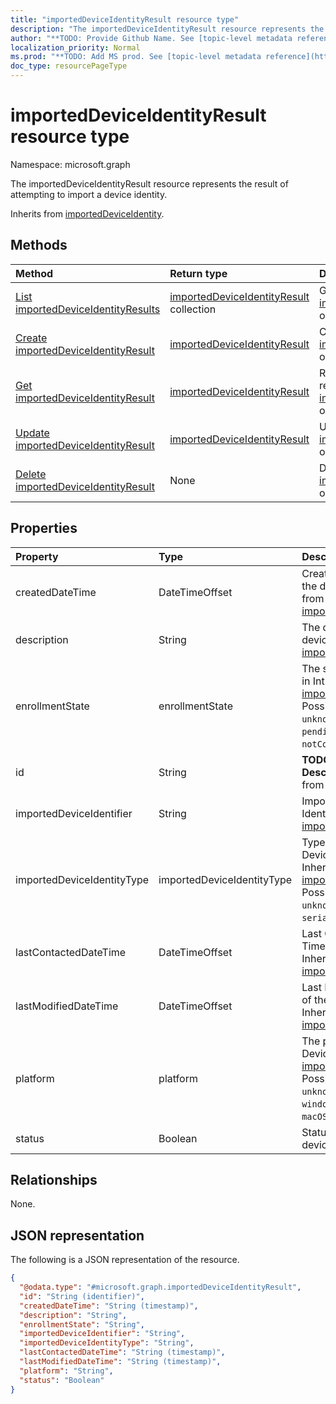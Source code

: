 ```yaml
---
title: "importedDeviceIdentityResult resource type"
description: "The importedDeviceIdentityResult resource represents the result of attempting to import a device identity."
author: "**TODO: Provide Github Name. See [topic-level metadata reference](https://msgo.azurewebsites.net/add/document/guidelines/metadata.html#topic-level-metadata)**"
localization_priority: Normal
ms.prod: "**TODO: Add MS prod. See [topic-level metadata reference](https://msgo.azurewebsites.net/add/document/guidelines/metadata.html#topic-level-metadata)**"
doc_type: resourcePageType
---
```


# importedDeviceIdentityResult resource type

Namespace: microsoft.graph



The importedDeviceIdentityResult resource represents the result of attempting to import a device identity.


Inherits from [importedDeviceIdentity](../resources/importeddeviceidentity.md).

## Methods
|Method|Return type|Description|
|:---|:---|:---|
|[List importedDeviceIdentityResults](../api/importeddeviceidentityresult-list.md)|[importedDeviceIdentityResult](../resources/importeddeviceidentityresult.md) collection|Get a list of the [importedDeviceIdentityResult](../resources/importeddeviceidentityresult.md) objects and their properties.|
|[Create importedDeviceIdentityResult](../api/importeddeviceidentityresult-create.md)|[importedDeviceIdentityResult](../resources/importeddeviceidentityresult.md)|Create a new [importedDeviceIdentityResult](../resources/importeddeviceidentityresult.md) object.|
|[Get importedDeviceIdentityResult](../api/importeddeviceidentityresult-get.md)|[importedDeviceIdentityResult](../resources/importeddeviceidentityresult.md)|Read the properties and relationships of an [importedDeviceIdentityResult](../resources/importeddeviceidentityresult.md) object.|
|[Update importedDeviceIdentityResult](../api/importeddeviceidentityresult-update.md)|[importedDeviceIdentityResult](../resources/importeddeviceidentityresult.md)|Update the properties of an [importedDeviceIdentityResult](../resources/importeddeviceidentityresult.md) object.|
|[Delete importedDeviceIdentityResult](../api/importeddeviceidentityresult-delete.md)|None|Deletes an [importedDeviceIdentityResult](../resources/importeddeviceidentityresult.md) object.|

## Properties
|Property|Type|Description|
|:---|:---|:---|
|createdDateTime|DateTimeOffset|Created Date Time of the device Inherited from [importedDeviceIdentity](../resources/importeddeviceidentity.md)|
|description|String|The description of the device Inherited from [importedDeviceIdentity](../resources/importeddeviceidentity.md)|
|enrollmentState|enrollmentState|The state of the device in Intune Inherited from [importedDeviceIdentity](../resources/importeddeviceidentity.md). Possible values are: `unknown`, `enrolled`, `pendingReset`, `failed`, `notContacted`, `blocked`.|
|id|String|**TODO: Add Description** Inherited from [entity](../resources/entity.md)|
|importedDeviceIdentifier|String|Imported Device Identifier Inherited from [importedDeviceIdentity](../resources/importeddeviceidentity.md)|
|importedDeviceIdentityType|importedDeviceIdentityType|Type of Imported Device Identity Inherited from [importedDeviceIdentity](../resources/importeddeviceidentity.md). Possible values are: `unknown`, `imei`, `serialNumber`.|
|lastContactedDateTime|DateTimeOffset|Last Contacted Date Time of the device Inherited from [importedDeviceIdentity](../resources/importeddeviceidentity.md)|
|lastModifiedDateTime|DateTimeOffset|Last Modified DateTime of the description Inherited from [importedDeviceIdentity](../resources/importeddeviceidentity.md)|
|platform|platform|The platform of the Device. Inherited from [importedDeviceIdentity](../resources/importeddeviceidentity.md). Possible values are: `unknown`, `ios`, `android`, `windows`, `windowsMobile`, `macOS`.|
|status|Boolean|Status of imported device identity|

## Relationships
None.

## JSON representation
The following is a JSON representation of the resource.
<!-- {
  "blockType": "resource",
  "keyProperty": "id",
  "@odata.type": "microsoft.graph.importedDeviceIdentityResult",
  "baseType": "microsoft.graph.importedDeviceIdentity",
  "openType": false
}
-->
``` json
{
  "@odata.type": "#microsoft.graph.importedDeviceIdentityResult",
  "id": "String (identifier)",
  "createdDateTime": "String (timestamp)",
  "description": "String",
  "enrollmentState": "String",
  "importedDeviceIdentifier": "String",
  "importedDeviceIdentityType": "String",
  "lastContactedDateTime": "String (timestamp)",
  "lastModifiedDateTime": "String (timestamp)",
  "platform": "String",
  "status": "Boolean"
}
```


